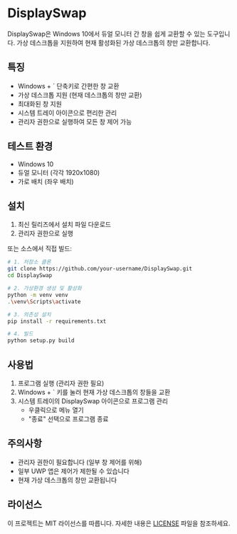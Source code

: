 # DisplaySwap

DisplaySwap은 Windows 10에서 듀얼 모니터 간 창을 쉽게 교환할 수 있는 도구입니다. 가상 데스크톱을 지원하여 현재 활성화된 가상 데스크톱의 창만 교환합니다.

## 특징

- Windows + ` 단축키로 간편한 창 교환
- 가상 데스크톱 지원 (현재 데스크톱의 창만 교환)
- 최대화된 창 지원
- 시스템 트레이 아이콘으로 편리한 관리
- 관리자 권한으로 실행하여 모든 창 제어 가능

## 테스트 환경

- Windows 10
- 듀얼 모니터 (각각 1920x1080)
- 가로 배치 (좌우 배치)

## 설치

1. 최신 릴리즈에서 설치 파일 다운로드
2. 관리자 권한으로 실행

또는 소스에서 직접 빌드:

~~~bash
# 1. 저장소 클론
git clone https://github.com/your-username/DisplaySwap.git
cd DisplaySwap

# 2. 가상환경 생성 및 활성화
python -m venv venv
.\venv\Scripts\activate

# 3. 의존성 설치
pip install -r requirements.txt

# 4. 빌드
python setup.py build
~~~

## 사용법

1. 프로그램 실행 (관리자 권한 필요)
2. Windows + ` 키를 눌러 현재 가상 데스크톱의 창들을 교환
3. 시스템 트레이의 DisplaySwap 아이콘으로 프로그램 관리
   - 우클릭으로 메뉴 열기
   - "종료" 선택으로 프로그램 종료

## 주의사항

- 관리자 권한이 필요합니다 (일부 창 제어를 위해)
- 일부 UWP 앱은 제어가 제한될 수 있습니다
- 현재 가상 데스크톱의 창만 교환됩니다

## 라이선스

이 프로젝트는 MIT 라이선스를 따릅니다. 자세한 내용은 [LICENSE](LICENSE) 파일을 참조하세요. 